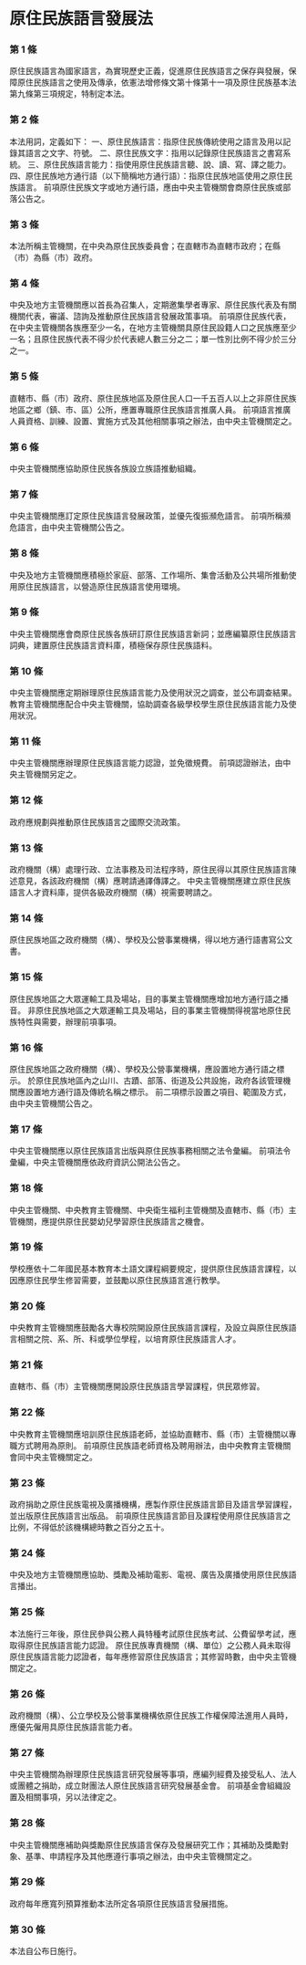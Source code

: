 # 原住民族語言發展法

### 第 1 條

原住民族語言為國家語言，為實現歷史正義，促進原住民族語言之保存與發展，保障原住民族語言之使用及傳承，依憲法增修條文第十條第十一項及原住民族基本法第九條第三項規定，特制定本法。

### 第 2 條

本法用詞，定義如下：
一、原住民族語言：指原住民族傳統使用之語言及用以記錄其語言之文字、符號。
二、原住民族文字：指用以記錄原住民族語言之書寫系統。
三、原住民族語言能力：指使用原住民族語言聽、說、讀、寫、譯之能力。
四、原住民族地方通行語（以下簡稱地方通行語）：指原住民族地區使用之原住民族語言。
前項原住民族文字或地方通行語，應由中央主管機關會商原住民族或部落公告之。

### 第 3 條

本法所稱主管機關，在中央為原住民族委員會；在直轄市為直轄市政府；在縣（市）為縣（市）政府。

### 第 4 條

中央及地方主管機關應以首長為召集人，定期邀集學者專家、原住民族代表及有關機關代表，審議、諮詢及推動原住民族語言發展政策事項。
前項原住民族代表，在中央主管機關各族應至少一名，在地方主管機關具原住民設籍人口之民族應至少一名；且原住民族代表不得少於代表總人數三分之二；單一性別比例不得少於三分之一。

### 第 5 條

直轄市、縣（市）政府、原住民族地區及原住民人口一千五百人以上之非原住民族地區之鄉（鎮、市、區）公所，應置專職原住民族語言推廣人員。
前項語言推廣人員資格、訓練、設置、實施方式及其他相關事項之辦法，由中央主管機關定之。

### 第 6 條

中央主管機關應協助原住民族各族設立族語推動組織。

### 第 7 條

中央主管機關應訂定原住民族語言發展政策，並優先復振瀕危語言。
前項所稱瀕危語言，由中央主管機關公告之。

### 第 8 條

中央及地方主管機關應積極於家庭、部落、工作場所、集會活動及公共場所推動使用原住民族語言，以營造原住民族語言使用環境。

### 第 9 條

中央主管機關應會商原住民族各族研訂原住民族語言新詞；並應編纂原住民族語言詞典，建置原住民族語言資料庫，積極保存原住民族語料。

### 第 10 條

中央主管機關應定期辦理原住民族語言能力及使用狀況之調查，並公布調查結果。
教育主管機關應配合中央主管機關，協助調查各級學校學生原住民族語言能力及使用狀況。

### 第 11 條

中央主管機關應辦理原住民族語言能力認證，並免徵規費。
前項認證辦法，由中央主管機關另定之。

### 第 12 條

政府應規劃與推動原住民族語言之國際交流政策。

### 第 13 條

政府機關（構）處理行政、立法事務及司法程序時，原住民得以其原住民族語言陳述意見，各該政府機關（構）應聘請通譯傳譯之。
中央主管機關應建立原住民族語言人才資料庫，提供各級政府機關（構）視需要聘請之。

### 第 14 條

原住民族地區之政府機關（構）、學校及公營事業機構，得以地方通行語書寫公文書。

### 第 15 條

原住民族地區之大眾運輸工具及場站，目的事業主管機關應增加地方通行語之播音。
非原住民族地區之大眾運輸工具及場站，目的事業主管機關得視當地原住民族特性與需要，辦理前項事項。

### 第 16 條

原住民族地區之政府機關（構）、學校及公營事業機構，應設置地方通行語之標示。
於原住民族地區內之山川、古蹟、部落、街道及公共設施，政府各該管理機關應設置地方通行語及傳統名稱之標示。
前二項標示設置之項目、範圍及方式，由中央主管機關公告之。

### 第 17 條

中央主管機關應以原住民族語言出版與原住民族事務相關之法令彙編。
前項法令彙編，中央主管機關應依政府資訊公開法公告之。

### 第 18 條

中央主管機關、中央教育主管機關、中央衛生福利主管機關及直轄市、縣（市）主管機關，應提供原住民嬰幼兒學習原住民族語言之機會。

### 第 19 條

學校應依十二年國民基本教育本土語文課程綱要規定，提供原住民族語言課程，以因應原住民學生修習需要，並鼓勵以原住民族語言進行教學。

### 第 20 條

中央教育主管機關應鼓勵各大專校院開設原住民族語言課程，及設立與原住民族語言相關之院、系、所、科或學位學程，以培育原住民族語言人才。

### 第 21 條

直轄市、縣（市）主管機關應開設原住民族語言學習課程，供民眾修習。

### 第 22 條

中央教育主管機關應培訓原住民族語老師，並協助直轄市、縣（市）主管機關以專職方式聘用為原則。
前項原住民族語老師資格及聘用辦法，由中央教育主管機關會同中央主管機關定之。

### 第 23 條

政府捐助之原住民族電視及廣播機構，應製作原住民族語言節目及語言學習課程，並出版原住民族語言出版品。
前項原住民族語言節目及課程使用原住民族語言之比例，不得低於該機構總時數之百分之五十。

### 第 24 條

中央及地方主管機關應協助、獎勵及補助電影、電視、廣告及廣播使用原住民族語言播出。

### 第 25 條

本法施行三年後，原住民參與公務人員特種考試原住民族考試、公費留學考試，應取得原住民族語言能力認證。
原住民族專責機關（構、單位）之公務人員未取得原住民族語言能力認證者，每年應修習原住民族語言；其修習時數，由中央主管機關定之。

### 第 26 條

政府機關（構）、公立學校及公營事業機構依原住民族工作權保障法進用人員時，應優先僱用具原住民族語言能力者。

### 第 27 條

中央主管機關為辦理原住民族語言研究發展等事項，應編列經費及接受私人、法人或團體之捐助，成立財團法人原住民族語言研究發展基金會。
前項基金會組織設置及相關事項，另以法律定之。

### 第 28 條

中央主管機關應補助與獎勵原住民族語言保存及發展研究工作；其補助及獎勵對象、基準、申請程序及其他應遵行事項之辦法，由中央主管機關定之。

### 第 29 條

政府每年應寬列預算推動本法所定各項原住民族語言發展措施。

### 第 30 條

本法自公布日施行。
